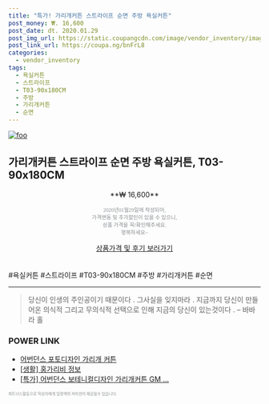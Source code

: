 ```yaml
--- 
title: "특가! 가리개커튼 스트라이프 순면 주방 욕실커튼" 
post_money: ₩. 16,600 
post_date: dt. 2020.01.29 
post_img_url: https://static.coupangcdn.com/image/vendor_inventory/images/2017/12/07/11/1/21f997d3-bf03-46a2-b822-4e4ac262f456.jpg 
post_link_url: https://coupa.ng/bnFrL8 
categories: 
  - vendor_inventory 
tags: 
  - 욕실커튼 
  - 스트라이프 
  - T03-90x180CM 
  - 주방 
  - 가리개커튼 
  - 순면 
--- 
```

[![foo](https://static.coupangcdn.com/image/vendor_inventory/images/2017/12/07/11/1/21f997d3-bf03-46a2-b822-4e4ac262f456.jpg)](https://coupa.ng/bnFrL8) 

## 가리개커튼 스트라이프 순면 주방 욕실커튼, T03-90x180CM 
<p style="text-align: center;">**₩ 16,600**</p> 
<p style="text-align: center;"><span style="color: #898c8f; font-family: Georgia,Times,serif; font-size: 0.75em;">2020년01월29일에 작성되어, <br>가격변동 및 추가할인이 있을 수 있으니,<br> 상품 가격을 꼭!확인해주세요.<br>행복하세요~</span> 
</p>	 
<div markdown="0" style="text-align: center;"><a href="https://coupa.ng/bnFrL8" class="btn btn--success">상품가격 및 후기 보러가기</a></div> 
<br><br> 
  #욕실커튼 #스트라이프 #T03-90x180CM #주방 #가리개커튼 #순면 
<hr> 

> 당신이 인생의 주인공이기 때문이다 . 그사실을 잊지마라 . 지금까지 당신이 만들어온 의식적 그리고 무의식적 선택으로 인해 지금의 당신이 있는것이다 .  – 바바라 홀 


### POWER LINK

* <a href="https://blog.naver.com/fasyy4321/221790136564" target="_blank">어번던스 포토디자인 가리개 커튼</a>
* <a href="https://blog.naver.com/sakai111/221762754731" target="_blank"> [생활] 홍가리비 정보 </a>
* <a href="https://blog.naver.com/sakai111/221789564681" target="_blank">[특가] 어번던스 보테니컬디자인 가리개커튼 GM ...</a>

<span style="color: #898c8f; font-family: Georgia,Times,serif; font-size: 0.55em;">파트너스활동으로 작성자에게 일정액의 커미션이 제공될수 있습니다.</span> 
